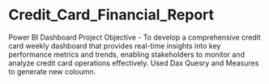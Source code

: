# Credit_Card_Financial_Report
Power BI Dashboard
Project Objective -  To develop a comprehensive credit card weekly dashboard that provides real-time insights into key performance metrics and trends, enabling stakeholders to monitor and analyze credit card operations effectively.
Used Dax Quesry and Measures to generate new coloumn. 
